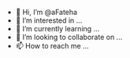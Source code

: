 - 👋 Hi, I’m @aFateha
- 👀 I’m interested in ...
- 🌱 I’m currently learning ...
- 💞️ I’m looking to collaborate on ...
- 📫 How to reach me ...

<!---
aFateha/aFateha is a ✨ special ✨ repository because its `README.md` (this file) appears on your GitHub profile.
You can click the Preview link to take a look at your changes.
--->

